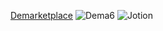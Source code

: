[Demarketplace](![Demarketplace](https://github.com/DemaPy/Email/assets/80632445/ba6388ec-5ca3-489f-a4c7-84ca6c212286))
![Dema6](https://github.com/DemaPy/Email/assets/80632445/33cc8471-f364-4434-b421-5656816b78e0)
![Jotion](https://github.com/DemaPy/Email/assets/80632445/52417be8-e639-42e8-9c64-28dc74d049ab)
